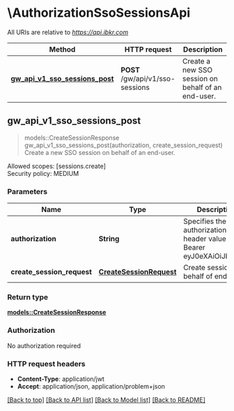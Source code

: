 # \AuthorizationSsoSessionsApi

All URIs are relative to *https://api.ibkr.com*

Method | HTTP request | Description
------------- | ------------- | -------------
[**gw_api_v1_sso_sessions_post**](AuthorizationSsoSessionsApi.md#gw_api_v1_sso_sessions_post) | **POST** /gw/api/v1/sso-sessions | Create a new SSO session on behalf of an end-user.



## gw_api_v1_sso_sessions_post

> models::CreateSessionResponse gw_api_v1_sso_sessions_post(authorization, create_session_request)
Create a new SSO session on behalf of an end-user.

Allowed scopes: [sessions.create]<br>Security policy: MEDIUM

### Parameters


Name | Type | Description  | Required | Notes
------------- | ------------- | ------------- | ------------- | -------------
**authorization** | **String** | Specifies the authorization header value (e.g., Bearer eyJ0eXAiOiJKV1...). | [required] |
**create_session_request** | [**CreateSessionRequest**](CreateSessionRequest.md) | Create session on behalf of end-user. | [required] |

### Return type

[**models::CreateSessionResponse**](CreateSessionResponse.md)

### Authorization

No authorization required

### HTTP request headers

- **Content-Type**: application/jwt
- **Accept**: application/json, application/problem+json

[[Back to top]](#) [[Back to API list]](../README.md#documentation-for-api-endpoints) [[Back to Model list]](../README.md#documentation-for-models) [[Back to README]](../README.md)

